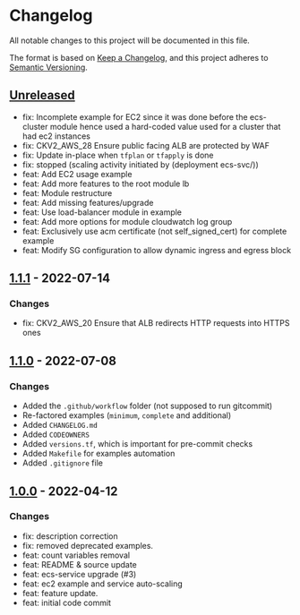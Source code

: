 # Changelog
All notable changes to this project will be documented in this file.

The format is based on [Keep a Changelog](https://keepachangelog.com/en/1.0.0/),
and this project adheres to [Semantic Versioning](https://semver.org/spec/v2.0.0.html).

## [Unreleased]
- fix: Incomplete example for EC2 since it was done before the ecs-cluster module hence used a hard-coded value used for a cluster that had ec2 instances
- fix: CKV2_AWS_28 Ensure public facing ALB are protected by WAF
- fix: Update in-place when `tfplan` or `tfapply` is done
- fix: stopped (scaling activity initiated by (deployment ecs-svc/<number>))
- feat: Add EC2 usage example
- feat: Add more features to the root module lb
- feat: Module restructure
- feat: Add missing features/upgrade
- feat: Use load-balancer module in example
- feat: Add more options for module cloudwatch log group
- feat: Exclusively use acm certificate (not self_signed_cert) for complete example
- feat: Modify SG configuration to allow dynamic ingress and egress block

## [1.1.1] - 2022-07-14
### Changes
- fix: CKV2_AWS_20 Ensure that ALB redirects HTTP requests into HTTPS ones

## [1.1.0] - 2022-07-08
### Changes
- Added the `.github/workflow` folder (not supposed to run gitcommit)
- Re-factored examples (`minimum`, `complete` and additional)
- Added `CHANGELOG.md`
- Added `CODEOWNERS`
- Added `versions.tf`, which is important for pre-commit checks
- Added `Makefile` for examples automation
- Added `.gitignore` file

## [1.0.0] - 2022-04-12
### Changes
- fix: description correction
- fix: removed deprecated examples.
- feat: count variables removal
- feat: README & source update
- feat: ecs-service upgrade (#3)
- feat: ec2 example and service auto-scaling
- feat: feature update.
- feat: initial code commit

[Unreleased]: https://github.com/boldlink/terraform-aws-ecs-service/compare/1.1.0...HEAD

[1.1.1]: https://github.com/boldlink/terraform-aws-ecs-service/releases/tag/1.1.1
[1.1.0]: https://github.com/boldlink/terraform-aws-ecs-service/releases/tag/1.1.0
[1.0.0]: https://github.com/boldlink/terraform-aws-ecs-service/releases/tag/1.0.0
